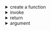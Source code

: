 <!-- create a function -->
<details>
<summary> create a function </summary>

```matlab
function say_hi(name, age)
    disp(['Hello ', name, ', you are ', num2str(age)])
end
```

</details>


<!-- invoke -->
<details>
<summary> invoke </summary>

```matlab
say_hi('Mike', 35)
```

</details>


<!-- return -->
<details>
<summary> return </summary>

```matlab
cube(3)

function result = cube(num)
    result = num*num*num;
end
```

```matlab
[first, ~, third] = value_return(1, 2, 3)

function [first, second, third] = value_return(k, j, h)
   first = k;
   second = j;
   third = h;
end
```


</details>


<!-- argument -->
<details>
<summary> argument </summary>

```matlab
func1([1, 2, 3], "hello")

function func1(varargin)
    varargin
end
```

</details>


